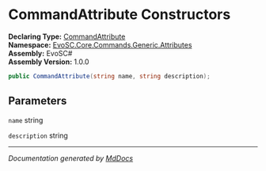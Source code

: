 ﻿<!--  
  <auto-generated>   
    The contents of this file were generated by a tool.  
    Changes to this file may be list if the file is regenerated  
  </auto-generated>   
-->

# CommandAttribute Constructors

**Declaring Type:** [CommandAttribute](../index.md)  
**Namespace:** [EvoSC.Core.Commands.Generic.Attributes](../../index.md)  
**Assembly:** EvoSC\#  
**Assembly Version:** 1.0.0

```csharp
public CommandAttribute(string name, string description);
```

## Parameters

`name`  string

`description`  string

___

*Documentation generated by [MdDocs](https://github.com/ap0llo/mddocs)*
